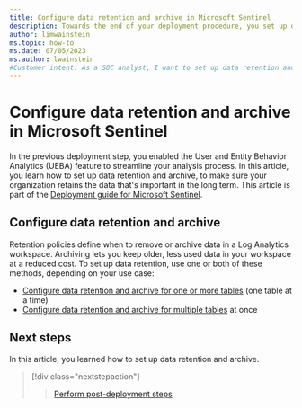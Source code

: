 ```yaml
---
title: Configure data retention and archive in Microsoft Sentinel
description: Towards the end of your deployment procedure, you set up data retention to suit your organization's needs.
author: limwainstein
ms.topic: how-to
ms.date: 07/05/2023
ms.author: lwainstein
#Customer intent: As a SOC analyst, I want to set up data retention and archive settings so I can retain the data that's important to my organization in the long term.
---
```


# Configure data retention and archive in Microsoft Sentinel

In the previous deployment step, you enabled the User and Entity Behavior Analytics (UEBA) feature to streamline your analysis process. In this article, you learn how to set up data retention and archive, to make sure your organization retains the data that's important in the long term. This article is part of the [Deployment guide for Microsoft Sentinel](deploy-overview.md).

## Configure data retention and archive

Retention policies define when to remove or archive data in a Log Analytics workspace. Archiving lets you keep older, less used data in your workspace at a reduced cost. To set up data retention, use one or both of these methods, depending on your use case:

- [Configure data retention and archive for one or more tables](../azure-monitor/logs/data-retention-archive.md) (one table at a time)
- [Configure data retention and archive for multiple tables](https://github.com/Azure/Azure-Sentinel/tree/master/Tools/Archive-Log-Tool) at once

## Next steps

In this article, you learned how to set up data retention and archive.

> [!div class="nextstepaction"]
>>[Perform post-deployment steps](review-fine-tune-overview.md)